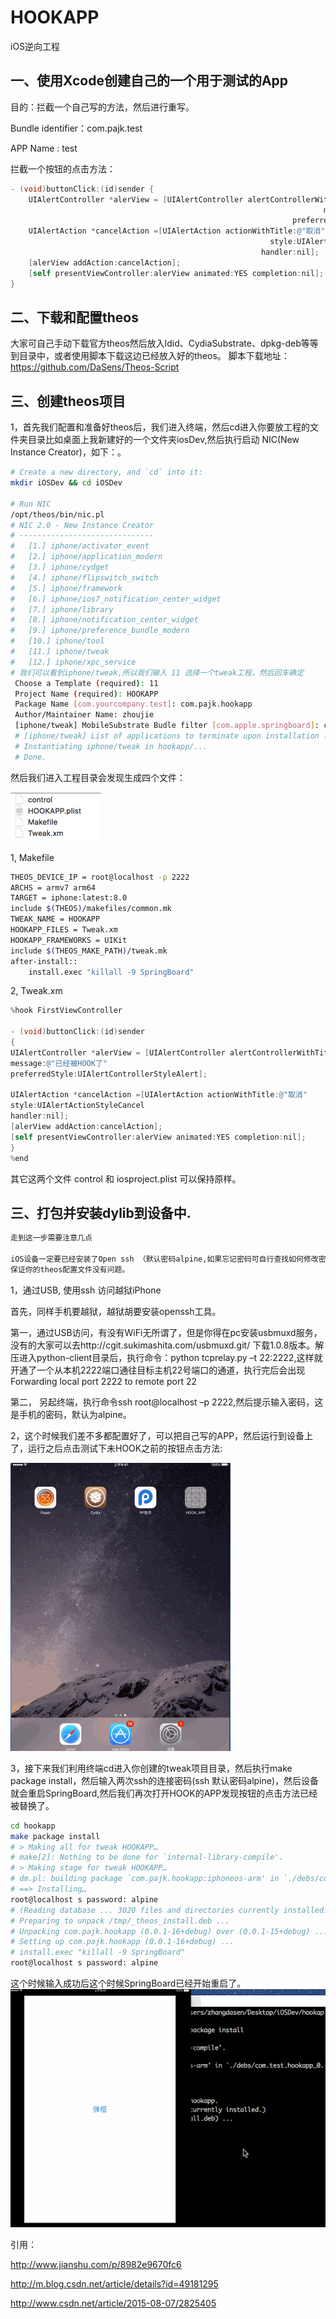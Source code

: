 # HOOKAPP
iOS逆向工程
## 一、使用Xcode创建自己的一个用于测试的App

目的：拦截一个自己写的方法，然后进行重写。

Bundle identifier：com.pajk.test

APP Name : test

拦截一个按钮的点击方法：
```objective-c
- (void)buttonClick:(id)sender {
    UIAlertController *alerView = [UIAlertController alertControllerWithTitle:@"提示"
                                                                      message:@"未被HOOK"
                                                               preferredStyle:UIAlertControllerStyleAlert];
    UIAlertAction *cancelAction =[UIAlertAction actionWithTitle:@"取消"
                                                          style:UIAlertActionStyleCancel
                                                        handler:nil];
    [alerView addAction:cancelAction];
    [self presentViewController:alerView animated:YES completion:nil];
}
```
## 二、下载和配置theos
大家可自己手动下载官方theos然后放入ldid、CydiaSubstrate、dpkg-deb等等到目录中，或者使用脚本下载这边已经放入好的theos。
脚本下载地址：https://github.com/DaSens/Theos-Script
## 三、创建theos项目
1，首先我们配置和准备好theos后，我们进入终端，然后cd进入你要放工程的文件夹目录比如桌面上我新建好的一个文件夹iosDev,然后执行启动 NIC(New Instance Creator)，如下：。
```bash
# Create a new directory, and `cd` into it:
mkdir iOSDev && cd iOSDev

# Run NIC
/opt/theos/bin/nic.pl
# NIC 2.0 - New Instance Creator
# ------------------------------
#   [1.] iphone/activator_event
#   [2.] iphone/application_modern
#   [3.] iphone/cydget
#   [4.] iphone/flipswitch_switch
#   [5.] iphone/framework
#   [6.] iphone/ios7_notification_center_widget
#   [7.] iphone/library
#   [8.] iphone/notification_center_widget
#   [9.] iphone/preference_bundle_modern
#   [10.] iphone/tool
#   [11.] iphone/tweak
#   [12.] iphone/xpc_service
# 我们可以看到iphone/tweak,所以我们输入 11 选择一个tweak工程，然后回车确定
 Choose a Template (required): 11
 Project Name (required): HOOKAPP
 Package Name [com.yourcompany.test]: com.pajk.hookapp
 Author/Maintainer Name: zhoujie
 [iphone/tweak] MobileSubstrate Budle filter [com.apple.springboard]: com.pajk.test
 # [iphone/tweak] List of applications to terminate upon installation (space-separated, '-' for none) [SpringBoard]:
 # Instantiating iphone/tweak in hookapp/...
 # Done.
```
然后我们进入工程目录会发现生成四个文件：

![iamge](https://github.com/KalicyZhou/HOOKAPP/blob/master/fils.png?raw=true)

1, Makefile

```bash
THEOS_DEVICE_IP = root@localhost -p 2222
ARCHS = armv7 arm64
TARGET = iphone:latest:8.0
include $(THEOS)/makefiles/common.mk
TWEAK_NAME = HOOKAPP
HOOKAPP_FILES = Tweak.xm
HOOKAPP_FRAMEWORKS = UIKit
include $(THEOS_MAKE_PATH)/tweak.mk
after-install::
	install.exec "killall -9 SpringBoard"
```

2, Tweak.xm

```objective-c
%hook FirstViewController

- (void)buttonClick:(id)sender
{
UIAlertController *alerView = [UIAlertController alertControllerWithTitle:@"提示"
message:@"已经被HOOK了"
preferredStyle:UIAlertControllerStyleAlert];

UIAlertAction *cancelAction =[UIAlertAction actionWithTitle:@"取消"
style:UIAlertActionStyleCancel
handler:nil];
[alerView addAction:cancelAction];
[self presentViewController:alerView animated:YES completion:nil];
}
%end
```

其它这两个文件 control 和 iosproject.plist 可以保持原样。
## 三、打包并安装dylib到设备中.
```bash
走到这一步需要注意几点

iOS设备一定要已经安装了Open ssh （默认密码alpine,如果忘记密码可自行查找如何修改密码）
保证你的theos配置文件没有问题。
```
1，通过USB, 使用ssh 访问越狱iPhone

首先，同样手机要越狱，越狱胡要安装openssh工具。

第一，通过USB访问，有没有WiFi无所谓了，但是你得在pc安装usbmuxd服务，没有的大家可以去http://cgit.sukimashita.com/usbmuxd.git/ 下载1.0.8版本。解压进入python-client目录后，执行命令：python tcprelay.py –t 22:2222,这样就开通了一个从本机2222端口通往目标主机22号端口的通道，执行完后会出现Forwarding  local port 2222 to remote port 22

第二， 另起终端，执行命令ssh root@localhost –p 2222,然后提示输入密码，这是手机的密码，默认为alpine。

2，这个时候我们差不多都配置好了，可以把自己写的APP，然后运行到设备上了，运行之后点击测试下未HOOK之前的按钮点击方法:

![iamge](https://github.com/KalicyZhou/HOOKAPP/blob/master/non-hook.gif?raw=true)

3，接下来我们利用终端cd进入你创建的tweak项目目录，然后执行make package install，然后输入两次ssh的连接密码(ssh 默认密码alpine)，然后设备就会重启SpringBoard,然后我们再次打开HOOK的APP发现按钮的点击方法已经被替换了。

```bash
cd hookapp
make package install
# > Making all for tweak HOOKAPP…
# make[2]: Nothing to be done for `internal-library-compile'.
# > Making stage for tweak HOOKAPP…
# dm.pl: building package `com.pajk.hookapp:iphoneos-arm' in `./debs/com.pajk.hookapp_0.0.1-16+debug_iphoneos-arm.deb'
# ==> Installing…
root@localhost s password: alpine
# (Reading database ... 3020 files and directories currently installed.)
# Preparing to unpack /tmp/_theos_install.deb ...
# Unpacking com.pajk.hookapp (0.0.1-16+debug) over (0.0.1-15+debug) ...
# Setting up com.pajk.hookapp (0.0.1-16+debug) ...
# install.exec "killall -9 SpringBoard"
root@localhost s password: alpine
```
这个时候输入成功后这个时候SpringBoard已经开始重启了。
<img src="https://github.com/KalicyZhou/HOOKAPP/blob/master/hooked.gif?raw=true">

引用：

http://www.jianshu.com/p/8982e9670fc6

http://m.blog.csdn.net/article/details?id=49181295

http://www.csdn.net/article/2015-08-07/2825405
